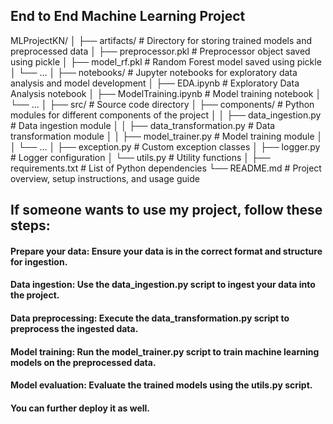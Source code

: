 ## End to End Machine Learning Project

MLProjectKN/
│
├── artifacts/           # Directory for storing trained models and preprocessed data
│   ├── preprocessor.pkl # Preprocessor object saved using pickle
│   ├── model_rf.pkl      # Random Forest model saved using pickle
│   └── ...
│
├── notebooks/            # Jupyter notebooks for exploratory data analysis and model development
│   ├── EDA.ipynb         # Exploratory Data Analysis notebook
│   ├── ModelTraining.ipynb # Model training notebook
│   └── ...
│
├── src/                  # Source code directory
│   ├── components/       # Python modules for different components of the project
│   │   ├── data_ingestion.py     # Data ingestion module
│   │   ├── data_transformation.py # Data transformation module
│   │   ├── model_trainer.py      # Model training module
│   │   └── ...
│   ├── exception.py      # Custom exception classes
│   ├── logger.py         # Logger configuration
│   └── utils.py          # Utility functions
│
├── requirements.txt      # List of Python dependencies
└── README.md             # Project overview, setup instructions, and usage guide

## If someone wants to use my project, follow these steps:

#### Prepare your data: Ensure your data is in the correct format and structure for ingestion.

#### Data ingestion: Use the data_ingestion.py script to ingest your data into the project.

#### Data preprocessing: Execute the data_transformation.py script to preprocess the ingested data.

#### Model training: Run the model_trainer.py script to train machine learning models on the preprocessed data.

#### Model evaluation: Evaluate the trained models using the utils.py script.

#### You can further deploy it as well.